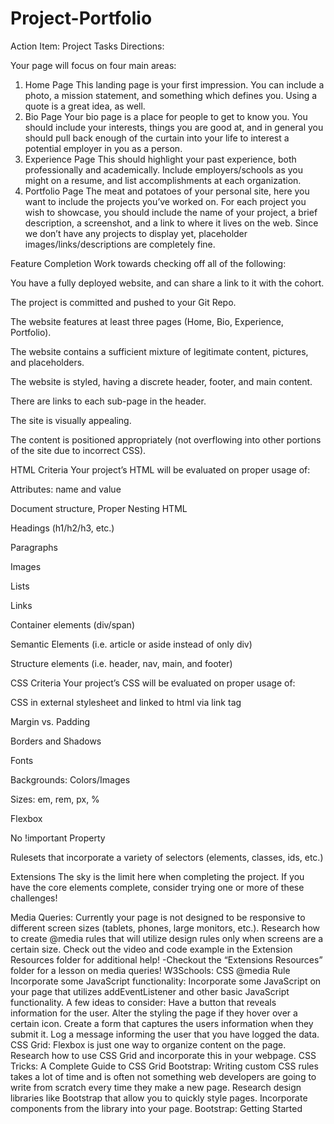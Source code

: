 # Project-Portfolio
Action Item:  Project Tasks
Directions: 

Your page will focus on four main areas:

1. Home Page
This landing page is your first impression. You can include a photo, a mission statement, and something which defines you. Using a quote is a great idea, as well.
2. Bio Page
Your bio page is a place for people to get to know you. You should include your interests, things you are good at, and in general you should pull back enough of the curtain into your life to interest a potential employer in you as a person.
3. Experience Page
This should highlight your past experience, both professionally and academically. Include employers/schools as you might on a resume, and list accomplishments at each organization.
4. Portfolio Page
The meat and potatoes of your personal site, here you want to include the projects you’ve worked on. For each project you wish to showcase, you should include the name of your project, a brief description, a screenshot, and a link to where it lives on the web. Since we don’t have any projects to display yet, placeholder images/links/descriptions are completely fine.



Feature Completion
Work towards checking off all of the following:

You have a fully deployed website, and can share a link to it with the cohort.

The project is committed and pushed to your Git Repo.

The website features at least three pages (Home, Bio, Experience, Portfolio).

The website contains a sufficient mixture of legitimate content, pictures, and placeholders.

The website is styled, having a discrete header, footer, and main content.

There are links to each sub-page in the header.

The site is visually appealing.

The content is positioned appropriately (not overflowing into other portions of the site due to incorrect CSS).




HTML Criteria
Your project’s HTML will be evaluated on proper usage of:

Attributes: name and value

Document structure, Proper Nesting HTML

Headings (h1/h2/h3, etc.)

Paragraphs

Images

Lists

Links

Container elements (div/span)

Semantic Elements (i.e. article or aside instead of only div)

Structure elements (i.e. header, nav, main, and footer)




CSS Criteria
Your project’s CSS will be evaluated on proper usage of:

CSS in external stylesheet and linked to html via link tag

Margin vs. Padding

Borders and Shadows

Fonts

Backgrounds: Colors/Images

Sizes: em, rem, px, %

Flexbox

No !important Property

Rulesets that incorporate a variety of selectors (elements, classes, ids, etc.)



Extensions 
The sky is the limit here when completing the project. If you have the core elements complete, consider trying one or more of these challenges!

Media Queries: Currently your page is not designed to be responsive to different screen sizes (tablets, phones, large monitors, etc.). Research how to create @media rules that will utilize design rules only when screens are a certain size. Check out the video and code example in the Extension Resources folder for additional help!
-Checkout the “Extensions Resources” folder for a lesson on media queries!
W3Schools: CSS @media Rule 
Incorporate some JavaScript functionality: Incorporate some JavaScript on your page that utilizes addEventListener and other basic JavaScript functionality. A few ideas to consider:
Have a button that reveals information for the user.
Alter the styling the page if they hover over a certain icon.
Create a form that captures the users information when they submit it. Log a message informing the user that you have logged the data.
CSS Grid: Flexbox is just one way to organize content on the page. Research how to use CSS Grid and incorporate this in your webpage.
CSS Tricks: A Complete Guide to CSS Grid 
Bootstrap: Writing custom CSS rules takes a lot of time and is often not something web developers are going to write from scratch every time they make a new page. Research design libraries like Bootstrap that allow you to quickly style pages. Incorporate components from the library into your page.
Bootstrap: Getting Started 